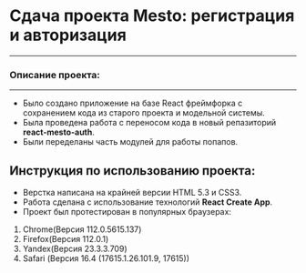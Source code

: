 # Сдача проекта Mesto: регистрация и авторизация
------

### Описание проекта:
------
* Было создано приложение на базе React фреймфорка с сохранением кода из старого проекта и модельной системы.
* Была проведена работа с переносом кода в новый репазиторий **react-mesto-auth**.
* Были переделаны часть модулей для работы попапов.


Инструкция по использованию проекта:
------
 * Верстка написана на крайней версии HTML 5.3 и CSS3.
 * Работа сделана с использование технологий **React Create App**.
 * Проект был протестирован в популярных браузерах:
 1. Chrome(Версия 112.0.5615.137)
 2. Firefox(Версия 112.0.1)
 3. Yandex(Версия 23.3.3.709)
 4. Safari (Версия 16.4 (17615.1.26.101.9, 17615))
